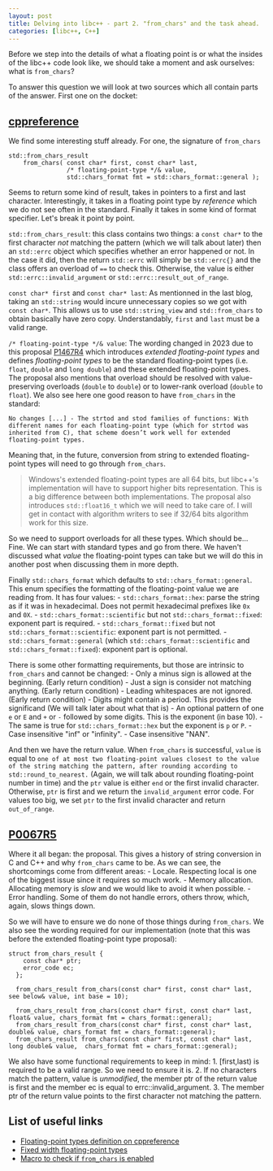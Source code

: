 ```yaml
---
layout: post
title: Delving into libc++ - part 2. "from_chars" and the task ahead.
categories: [libc++, C++]
---
```


Before we step into the details of what a floating point is or what the insides of the libc++ code look like, we should take a moment and ask ourselves: what is `from_chars`?

To answer this question we will look at two sources which all contain parts of the answer. First one on the docket:

## [cppreference](https://en.cppreference.com/w/cpp/utility/from_chars)

We find some interesting stuff already. For one, the signature of `from_chars`

```
std::from_chars_result
    from_chars( const char* first, const char* last,
                /* floating-point-type */& value,
                std::chars_format fmt = std::chars_format::general );
```
Seems to return some kind of result, takes in pointers to a first and last character. Interestingly, it takes in a floating point type by _reference_ which we do not see often in the standard. Finally it takes in some kind of format specifier. Let's break it point by point.

<!--more-->

`std::from_chars_result`: this class contains two things: a `const char*` to the first character _not_ matching the pattern (which we will talk about later) then an `std::errc` object which specifies whether an error happened or not. In the case it did, then the return `std::errc` will simply be `std::errc{}` and the class offers an overload of `==` to check this. Otherwise, the value is either `std::errc::invalid_argument` or `std::errc::result_out_of_range`.

`const char* first` and `const char* last`: As mentionned in the last blog, taking an `std::string` would incure unnecessary copies so we got with `const char*`. This allows us to use `std::string_view` and `std::from_chars` to obtain basically have zero copy. Understandably, `first` and `last` must be a valid range.

`/* floating-point-type */& value`: The wording changed in 2023 due to this proposal [P1467R4](https://www.open-std.org/jtc1/sc22/wg21/docs/papers/2020/p1467r4.html#motivation) which introduces _extended floating-point types_ and defines _floating-point types_ to be the standard floating-point types (i.e. `float`, `double` and `long double`) and these extended floating-point types. The proposal also mentions that overload should be resolved with value-preserving overloads (`double` to `double`) or to lower-rank overload (`double` to `float`). We also see here one good reason to have `from_chars` in the standard:

```No changes [...] - The strtod and stod families of functions: With different names for each floating-point type (which for strtod was inherited from C), that scheme doesn’t work well for extended floating-point types.```

Meaning that, in the future, conversion from string to extended floating-point types will need to go through `from_chars`.

> Windows's extended floating-point types are all 64 bits, but libc++'s implementation will have to support higher bits representation. This is a big difference between both implementations.
> The proposal also introduces `std::float16_t` which we will need to take care of. I will get in contact with algorithm writers to see if 32/64 bits algorithm work for this size.

So we need to support overloads for all these types. Which should be... Fine. We can start with standard types and go from there. We haven't discussed what _value_ the floating-point types can take but we will do this in another post when discussing them in more depth.

Finally `std::chars_format` which defaults to `std::chars_format::general`. This enum specifies the formatting of the floating-point value we are reading from. It has four values:
    - `std::chars_format::hex`: parse the string as if it was in hexadecimal. Does not permit hexadecimal prefixes like `0x` and `0X`.
    - `std::chars_format::scientific` but not `std::chars_format::fixed`: exponent part is required.
    - `std::chars_format::fixed` but not `std::chars_format::scientific`: exponent part is not permitted.
    - `std::chars_format::general` (which `std::chars_format::scientific` and `std::chars_format::fixed`): exponent part is optional.

There is some other formatting requirements, but those are intrinsic to `from_chars` and cannot be changed:
    - Only a minus sign is allowed at the beginning. (Early return condition)
    - Just a sign is consider not matching anything. (Early return condition)
    - Leading whitespaces are not ignored. (Early return condition)
    - Digits might contain a period. This provides the significand (We will talk later about what that is)
    - An optional pattern of one `e` or `E` and `+` or `-` followed by some digits. This is the exponent (in base 10).
    - The same is true for `std::chars_format::hex` but the exponent is `p` or `P`.
    - Case insensitive "inf" or "infinity".
    - Case insensitive "NAN".

And then we have the return value. When `from_chars` is successful, `value` is equal to `one of at most two floating-point values closest to the value of the string matching the pattern, after rounding according to std::round_to_nearest.` (Again, we will talk about rounding floating-point number in time) and the `ptr` value is either `end` or the first invalid character. Otherwise, `ptr` is first and we return the `invalid_argument` error code. For values too big, we set `ptr` to the first invalid character and return `out_of_range`.

## [P0067R5](https://www.open-std.org/jtc1/sc22/wg21/docs/papers/2016/p0067r5.html)
Where it all began: the proposal. This gives a history of string conversion in C and C++ and why `from_chars` came to be. As we can see, the shortcomings come from different areas:
    - Locale. Respecting local is one of the biggest issue since it requires so much work.
    - Memory allocation. Allocating memory is *slow* and we would like to avoid it when possible.
    - Error handling. Some of them do not handle errors, others throw, which, again, slows things down.

So we will have to ensure we do none of those things during `from_chars`. We also see the wording required for our implementation (note that this was before the extended floating-point type proposal):
```
struct from_chars_result {
    const char* ptr;
    error_code ec;
  };

  from_chars_result from_chars(const char* first, const char* last, see below& value, int base = 10);  

  from_chars_result from_chars(const char* first, const char* last, float& value, chars_format fmt = chars_format::general);  
  from_chars_result from_chars(const char* first, const char* last, double& value, chars_format fmt = chars_format::general);  
  from_chars_result from_chars(const char* first, const char* last, long double& value,  chars_format fmt = chars_format::general);
```

We also have some functional requirements to keep in mind:
    1. [first,last) is required to be a valid range. So we need to ensure it is.
    2. If no characters match the pattern, value is _unmodified_, the member ptr of the return value is first and the member ec is equal to errc::invalid_argument.
    3. The member ptr of the return value points to the first character not matching the pattern.

## List of useful links
- [Floating-point types definition on cppreference](https://en.cppreference.com/w/cpp/language/types)
- [Fixed width floating-point types](https://en.cppreference.com/w/cpp/types/floating-point)
- [Macro to check if `from_chars` is enabled](https://en.cppreference.com/w/cpp/feature_test#cpp_lib_to_chars)

